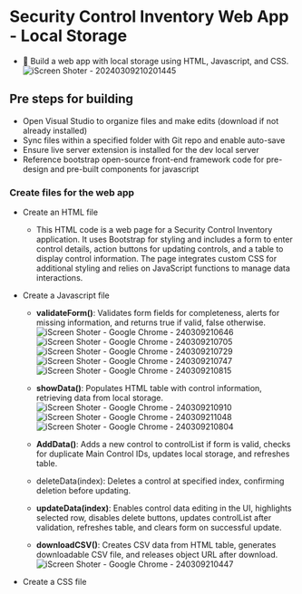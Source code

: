 # Security Control Inventory Web App - Local Storage
 - 🔨 Build a web app with local storage using HTML, Javascript, and CSS.
   ![iScreen Shoter - 20240309210201445](https://github.com/MiguelAngelHorta/CRUD-App/assets/106134627/7b1340d5-b017-4df5-ab9c-f92a073fcf38)
   
## Pre steps for building
- Open Visual Studio to organize files and make edits (download if not already installed)
- Sync files within a specified folder with Git repo and enable auto-save
- Ensure live server extension is installed for the dev local server
- Reference bootstrap open-source front-end framework code for pre-design and pre-built components for javascript

### Create files for the web app
- Create an HTML file
  - This HTML code is a web page for a Security Control Inventory application. It uses Bootstrap for styling and includes a form to enter control details, action buttons for updating controls, and a table to display control information. The page integrates custom CSS for additional styling and relies on JavaScript functions to manage data interactions.
- Create a Javascript file
  - **validateForm()**: Validates form fields for completeness, alerts for missing information, and returns true if valid, false otherwise.
    ![iScreen Shoter - Google Chrome - 240309210646](https://github.com/MiguelAngelHorta/CRUD-App/assets/106134627/8210c082-f7d2-4144-a2ea-4976306c3688)
![iScreen Shoter - Google Chrome - 240309210705](https://github.com/MiguelAngelHorta/CRUD-App/assets/106134627/81f9a066-0ec9-4331-8a5f-852261875601)
![iScreen Shoter - Google Chrome - 240309210729](https://github.com/MiguelAngelHorta/CRUD-App/assets/106134627/e722c182-ed5b-4b55-b176-11894cd4712a)
![iScreen Shoter - Google Chrome - 240309210747](https://github.com/MiguelAngelHorta/CRUD-App/assets/106134627/9af18fa1-8a21-4889-9600-5633c514437a)
![iScreen Shoter - Google Chrome - 240309210815](https://github.com/MiguelAngelHorta/CRUD-App/assets/106134627/3bb5f389-ba95-4f58-8287-707ecf8cb741)

  - **showData()**: Populates HTML table with control information, retrieving data from local storage.
    ![iScreen Shoter - Google Chrome - 240309210910](https://github.com/MiguelAngelHorta/CRUD-App/assets/106134627/f2d37d0b-700b-43a4-9fab-08b5d91098db)
![iScreen Shoter - Google Chrome - 240309211048](https://github.com/MiguelAngelHorta/CRUD-App/assets/106134627/daa16251-c8c7-43e5-85f6-6c5dd7b4d016)
![iScreen Shoter - Google Chrome - 240309210804](https://github.com/MiguelAngelHorta/CRUD-App/assets/106134627/d1925a50-2753-4fc2-b872-9d3fe0ca929b)

  - **AddData()**: Adds a new control to controlList if form is valid, checks for duplicate Main Control IDs, updates local storage, and refreshes table.
    
  - deleteData(index): Deletes a control at specified index, confirming deletion before updating.
  - **updateData(index)**: Enables control data editing in the UI, highlights selected row, disables delete buttons, updates controlList after validation, refreshes table, and clears form on successful update.
  - **downloadCSV()**: Creates CSV data from HTML table, generates downloadable CSV file, and releases object URL after download.
    ![iScreen Shoter - Google Chrome - 240309210447](https://github.com/MiguelAngelHorta/CRUD-App/assets/106134627/a1091c95-e736-4b9b-b54f-6d60f7e617cf)

- Create a CSS file
